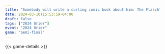 ```yaml
---
title: "Somebody will write a curling comic book about him: The Flasch"
date: 2024-03-10T15:53:59-04:00
draft: false
tags: ["2024 Brier"]
event: "2024 Brier"
game: "Semi-final"
---
```

{{< game-details >}}
<!--more-->

